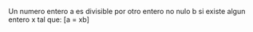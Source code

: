 Un numero entero a es divisible por otro entero no nulo b si existe algun entero x tal que:
\[a = xb\]
